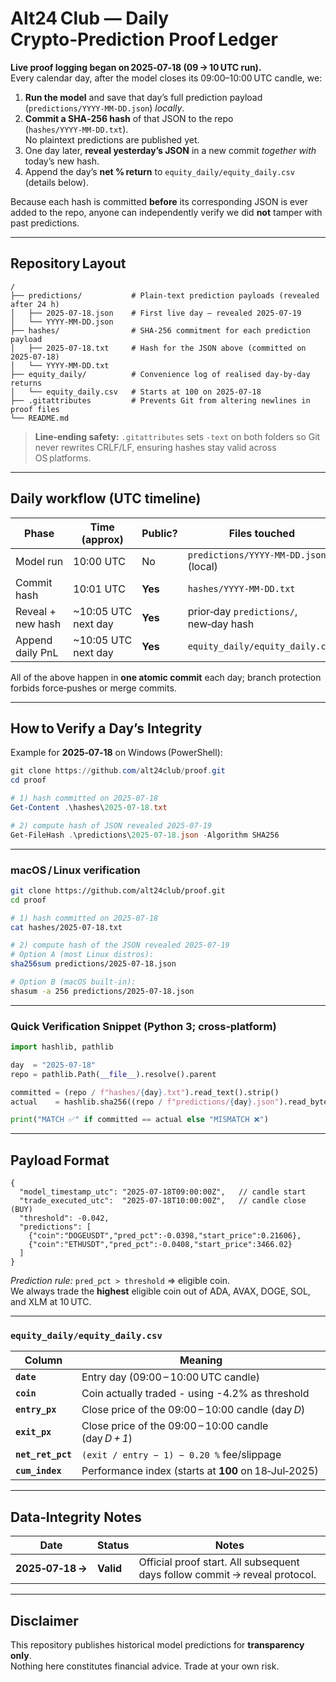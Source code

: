 # Alt24 Club — Daily Crypto‑Prediction Proof Ledger

**Live proof logging began on 2025‑07‑18 (09 → 10 UTC run).**  
Every calendar day, after the model closes its 09:00–10:00 UTC candle, we:

1. **Run the model** and save that day’s full prediction payload (`predictions/YYYY‑MM‑DD.json`) *locally*.  
2. **Commit a SHA‑256 hash** of that JSON to the repo (`hashes/YYYY‑MM‑DD.txt`).  
   No plaintext predictions are published yet.  
3. One day later, **reveal yesterday’s JSON** in a new commit *together with* today’s new hash.
4. Append the day’s **net % return** to `equity_daily/equity_daily.csv`  
   (details below).

Because each hash is committed **before** its corresponding JSON is ever added to the repo, anyone can independently verify we did **not** tamper with past predictions.

---

## Repository Layout
```
/
├── predictions/           # Plain‑text prediction payloads (revealed after 24 h)
│   ├── 2025-07-18.json    # First live day — revealed 2025‑07‑19
│   └── YYYY-MM-DD.json
├── hashes/                # SHA‑256 commitment for each prediction payload
│   ├── 2025-07-18.txt     # Hash for the JSON above (committed on 2025‑07‑18)
│   └── YYYY-MM-DD.txt
├── equity_daily/          # Convenience log of realised day‑by‑day returns
│   └── equity_daily.csv   # Starts at 100 on 2025‑07‑18
├── .gitattributes         # Prevents Git from altering newlines in proof files
└── README.md
```
> **Line‑ending safety:** `.gitattributes` sets `-text` on both folders so Git never rewrites CRLF/LF, ensuring hashes stay valid across OS platforms.

---

## Daily workflow (UTC timeline)

| Phase              | Time (approx) | Public? | Files touched |
|--------------------|---------------|---------|---------------|
| Model run          | 10:00 UTC     | No      | `predictions/YYYY‑MM‑DD.json` (local) |
| Commit hash        | 10:01 UTC     | **Yes** | `hashes/YYYY‑MM‑DD.txt` |
| Reveal + new hash  | ~10:05 UTC next day | **Yes** | prior‑day `predictions/`, new‑day hash |
| Append daily PnL   | ~10:05 UTC next day | **Yes** | `equity_daily/equity_daily.csv` |

All of the above happen in **one atomic commit** each day; branch protection
forbids force‑pushes or merge commits.

---

## How to Verify a Day’s Integrity

Example for **2025‑07‑18** on Windows (PowerShell):

```powershell
git clone https://github.com/alt24club/proof.git
cd proof

# 1) hash committed on 2025‑07‑18
Get-Content .\hashes\2025-07-18.txt

# 2) compute hash of JSON revealed 2025‑07‑19
Get-FileHash .\predictions\2025-07-18.json -Algorithm SHA256
```
---

### macOS / Linux verification

```bash
git clone https://github.com/alt24club/proof.git
cd proof

# 1) hash committed on 2025‑07‑18
cat hashes/2025-07-18.txt

# 2) compute hash of the JSON revealed 2025‑07‑19
# Option A (most Linux distros):
sha256sum predictions/2025-07-18.json

# Option B (macOS built‑in):
shasum -a 256 predictions/2025-07-18.json
```


---

### Quick Verification Snippet (Python 3; cross‑platform)

```python
import hashlib, pathlib

day  = "2025-07-18"
repo = pathlib.Path(__file__).resolve().parent

committed = (repo / f"hashes/{day}.txt").read_text().strip()
actual    = hashlib.sha256((repo / f"predictions/{day}.json").read_bytes()).hexdigest()

print("MATCH ✅" if committed == actual else "MISMATCH ❌")
```

---

## Payload Format
```jsonc
{
  "model_timestamp_utc": "2025-07-18T09:00:00Z",   // candle start
  "trade_executed_utc":  "2025-07-18T10:00:00Z",   // candle close (BUY)
  "threshold": -0.042,
  "predictions": [
    {"coin":"DOGEUSDT","pred_pct":-0.0398,"start_price":0.21606},
    {"coin":"ETHUSDT","pred_pct":-0.0408,"start_price":3466.02}
  ]
}
```
*Prediction rule:* `pred_pct > threshold` ⇒ eligible coin.  
We always trade the **highest** eligible coin out of ADA, AVAX, DOGE, SOL, and XLM at 10 UTC.

---

### `equity_daily/equity_daily.csv`

| Column            | Meaning                                                                    |
|-------------------|----------------------------------------------------------------------------|
| **`date`**        | Entry day (09:00 – 10:00 UTC candle)                                       |
| **`coin`**        | Coin actually traded - using -4.2% as threshold                                                       |
| **`entry_px`**    | Close price of the 09:00 – 10:00 candle (day *D*)                          |
| **`exit_px`**     | Close price of the 09:00 – 10:00 candle (day *D + 1*)                      |
| **`net_ret_pct`** | `(exit / entry − 1) − 0.20 %` fee/slippage                                 |
| **`cum_index`**   | Performance index (starts at **100** on 18‑Jul‑2025)                       |

---

## Data‑Integrity Notes

| Date | Status | Notes |
|------|--------|-------|
| **2025‑07‑18 →** | **Valid** | Official proof start. All subsequent days follow commit → reveal protocol. |

---

## Disclaimer

This repository publishes historical model predictions for **transparency only**.  
Nothing here constitutes financial advice. Trade at your own risk.
